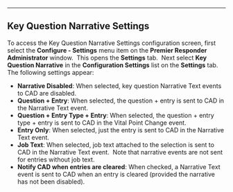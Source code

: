   -------------------------------------
  **Key Question Narrative Settings**
  -------------------------------------

To access the Key Question Narrative Settings configuration screen,
first select the **Configure - Settings** menu item on the **Premier
Responder** **Administrator** window.  This opens the **Settings** tab. 
Next select **Key Question Narrative** in the **Configuration Settings**
list on the **Settings** tab.   The following settings appear:

-   **Narrative Disabled**: When selected, key question Narrative Text
    events to CAD are disabled.
-   **Question + Entry**: When selected, the question + entry is sent to
    CAD in the Narrative Text event.
-   **Question + Entry Type + Entry**: When selected, the question +
    entry type + entry is sent to CAD in the Vital Point Change event.
-   **Entry Only**: When selected, just the entry is sent to CAD in the
    Narrative Text event.
-   **Job Text**: When selected, job text attached to the selection is
    sent to CAD in the Narrative Text event.  Note that narrative events
    are not sent for entries without job text.
-   **Notify CAD when entries are cleared**: When checked, a Narrative
    Text event is sent to CAD when an entry is cleared (provided the
    narrative has not been disabled).

<figure><img src=".gitbook/assets/Vital Point Narrative Settings_files/Image001.png" alt=""><figcaption></figcaption></figure> 
